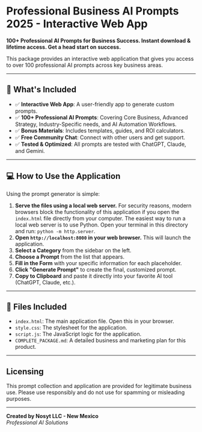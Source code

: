# Professional Business AI Prompts 2025 - Interactive Web App

**100+ Professional AI Prompts for Business Success. Instant download & lifetime access. Get a head start on success.**

This package provides an interactive web application that gives you access to over 100 professional AI prompts across key business areas.

---

## 🚀 What's Included

- ✅ **Interactive Web App**: A user-friendly app to generate custom prompts.
- ✅ **100+ Professional AI Prompts**: Covering Core Business, Advanced Strategy, Industry-Specific needs, and AI Automation Workflows.
- ✅ **Bonus Materials**: Includes templates, guides, and ROI calculators.
- ✅ **Free Community Chat**: Connect with other users and get support.
- ✅ **Tested & Optimized**: All prompts are tested with ChatGPT, Claude, and Gemini.

---

## 💻 How to Use the Application

Using the prompt generator is simple:

1.  **Serve the files using a local web server.** For security reasons, modern browsers block the functionality of this application if you open the `index.html` file directly from your computer. The easiest way to run a local web server is to use Python. Open your terminal in this directory and run: `python -m http.server`.
2.  **Open `http://localhost:8000` in your web browser.** This will launch the application.
3.  **Select a Category** from the sidebar on the left.
4.  **Choose a Prompt** from the list that appears.
4.  **Fill in the Form** with your specific information for each placeholder.
5.  **Click "Generate Prompt"** to create the final, customized prompt.
6.  **Copy to Clipboard** and paste it directly into your favorite AI tool (ChatGPT, Claude, etc.).

---

## 📁 Files Included

- `index.html`: The main application file. Open this in your browser.
- `style.css`: The stylesheet for the application.
- `script.js`: The JavaScript logic for the application.
- `COMPLETE_PACKAGE.md`: A detailed business and marketing plan for this product.

---

## Licensing

This prompt collection and application are provided for legitimate business use. Please use responsibly and do not use for spamming or misleading purposes.

---

**Created by Nosyt LLC - New Mexico**  
*Professional AI Solutions*